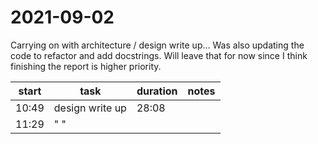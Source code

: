 # 2021-09-02
Carrying on with architecture / design write up...
Was also updating the code to refactor and add docstrings. Will leave that for now since I think finishing the report is higher priority.

| start | task            | duration | notes |
| ----- | --------------- | -------- | ----- |
| 10:49 | design write up | 28:08    |       |
| 11:29 | " "             |          |       |



